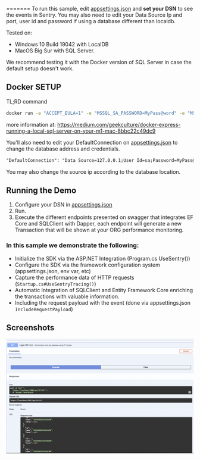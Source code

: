 =======
To run this sample, edit [appsettings.json](AspNetCoreDatabaseIntegration/appsettings.json) and **set your DSN** to see the events in Sentry.
You may also need to edit your Data Source Ip and port, user id and password if using a database different than localdb.

Tested on:
* Windows 10 Build 19042 with LocalDB
* MacOS Big Sur with SQL Server.

We recommend testing it with the Docker version of SQL Server in case the default setup doesn't work.

## Docker SETUP

TL;RD command
```Bash
docker run -e "ACCEPT_EULA=1" -e "MSSQL_SA_PASSWORD=MyPass@word" -e "MSSQL_PID=Developer" -e "MSSQL_USER=SA" -p 1433:1433 -d --name=sql mcr.microsoft.com/azure-sql-edge
```
more information at: https://medium.com/geekculture/docker-express-running-a-local-sql-server-on-your-m1-mac-8bbc22c49dc9


You'll also need to edit your DefaultConnection on [appsettings.json](AspNetCoreDatabaseIntegration/appsettings.json) to change the database address and credentials.

```xml
"DefaultConnection": "Data Source=127.0.0.1;User Id=sa;Password=MyPass@word;Database=SampleAspNetWithEfCore;Trusted_Connection=False;ConnectRetryCount=0;MultipleActiveResultSets=True"
```
You may also change the source ip according to the database location.

## Running the Demo
1. Configure your DSN in [appsettings.json](AspNetCoreDatabaseIntegration/appsettings.json)
3. Run.
4. Execute the different endpoints presented on swagger that integrates EF Core and SQLClient with Dapper, each endpoint will generate a new Transaction that will be shown at your ORG performance monitoring.


### In this sample we demonstrate the following:

* Initialize the SDK via the ASP.NET Integration (Program.cs UseSentry())
* Configure the SDK via the framework configuration system (appsettings.json, env var, etc)
* Capture the performance data of HTTP requests (`Startup.cs#UseSentryTracing()`)
* Automatic Integration of SQLClient and Entity Framework Core enriching the transactions with valuable information.
* Including the request payload with the event (done via appsettings.json `IncludeRequestPayload`)

## Screenshots 
![Browser Screen](running.png)